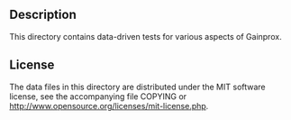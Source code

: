 Description
------------

This directory contains data-driven tests for various aspects of Gainprox.

License
--------

The data files in this directory are distributed under the MIT software
license, see the accompanying file COPYING or
http://www.opensource.org/licenses/mit-license.php.


